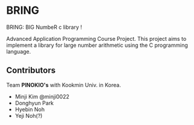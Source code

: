 # BRING
BRING: BIG NumbeR c library !

Advanced Application Programming Course Project. This project aims to implement a library for large number arithmetic using the C programming language.

## Contributors

Team **PINOKIO's** with Kookmin Univ. in Korea.
- Minji Kim @minji0022
- Donghyun Park
- Hyebin Noh
- Yeji Noh(?)
